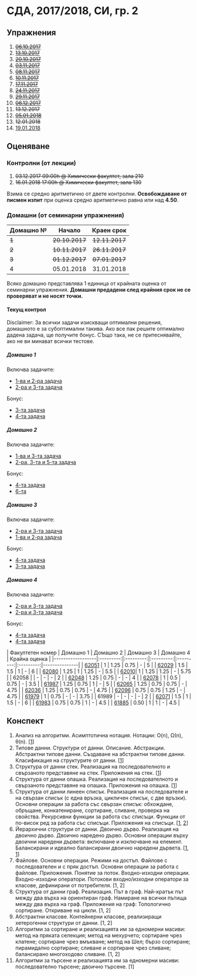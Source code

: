 # СДА, 2017/2018, СИ, гр. 2

## Упражнения

1. ~~[06.10.2017](exercises/exercise00)~~
1. ~~[13.10.2017](exercises/exercise01)~~
1. ~~[20.10.2017](exercises/exercise02)~~
1. ~~[03.11.2017](exercises/exercise04)~~
1. ~~[08.11.2017](exercises/exercise05)~~
1. ~~[10.11.2017](exercises/exercise06)~~
1. ~~[17.11.2017](exercises/exercise07)~~
1. ~~[24.11.2017](exercises/exercise08)~~
1. ~~[29.11.2017](exercises/exercise09)~~
1. ~~[06.12.2017](exercises/exercise10)~~
1. ~~13.12.2017~~
1. ~~[05.01.2018](exercises/exercise11)~~
1. ~~12.01.2018~~
1. [19.01.2018](exercises/exercise13)

## Оценяване

### Контролни (от лекции)
1. ~~03.12.2017 09:00h @ Химически факултет, зала 210~~
1. ~~16.01.2018 17:00h @ Химически факултет, зала 130~~

Взима се средно аритметично от двете контролни. **Освобождаване от писмен изпит** при оценка средно аритметично равна или над **4.50**.

### Домашни (от семинарни упражнения)
| Домашно № | Начало     | Краен срок |
|-----------|:----------:|:----------:|
| ~~1~~         | ~~20.10.2017~~ | ~~12.11.2017~~ |
| ~~2~~         | ~~10.11.2017~~ | ~~26.11.2017~~ |
| ~~3~~         | ~~01.12.2017~~ | ~~07.01.2017~~ |
| 4         | 05.01.2018 | 31.01.2018 |

Всяко домашно представлява 1 единица от крайната оценка от семинарни упражнения. **Домашни предадени след крайния срок не се проверяват и не носят точки.**

#### Текущ контрол

Disclaimer: За всички задачи изискващи оптимални решения, домашното е за субоптимални такива. Ако все пак решите оптимално дадена задача, ще получите бонус. СЪщо така, не се притеснявайте, ако не ви минават всички тестове.

##### Домашно 1

Включва задачите:
* [1-ва и 2-ра задача](exercises/exercise02#Задачи)
* [2-ра и 3-та задача](exercises/exercise04#Задачи)

Бонус:
* [3-та задача](exercises/exercise02#Задачи)
* [4-та задача](exercises/exercise04#Задачи)

##### Домашно 2
Включва задачите:
* [1-ва и 3-та задача](exercises/exercise05#Задачи)
* [2-ра, 3-та и 5-та задача](exercises/exercise06#Задачи)

Бонус:
* [4-та задача](exercises/exercise05#Задачи)
* [6-та](exercises/exercise06#Задачи)

##### Домашно 3
Включва задачите:
* [2-ра и 3-та задача](exercises/exercise09#Задачи)
* [1-ва и 2-ра задача](exercises/exercise10#Задачи)

Бонус:
* [4-та задача](exercises/exercise09#Задачи)
* [3-та задача](exercises/exercise10#Задачи)

##### Домашно 4
Включва задачите:
* [2-ра и 3-та задача](exercises/exercise11#Задачи)
* [2-ра и 3-та задача](exercises/exercise13#Задачи)

Бонус:
* [4-та задача](exercises/exercise11#Задачи)
* [4-та задача](exercises/exercise13#Задачи)

| Факултетен номер | Домашно 1 | Домашно 2 | Домашно 3 | Домашно 4 | Крайна оценка | 
|------------------|:---------:|:---------:|:---------:|:---------:|:---------:|---------------|
| [62051](https://github.com/bvalchev/fmi-sda)        | 1         | 1.25         | 0.75         | -         | 5             |
| [62029](https://github.com/valentinvarbanov/sda)    | 1.5         | 1.5         | 1         | -         | 6             |
| [62080](https://github.com/VictoryaG97)             | 1.25         | 1         | 1.25         | -         | 5.5             |
| [62010](https://drive.google.com/drive/folders/0Bzih-l7teu8UUldwSk4yNDJ3bGM)| 1         | 1.25         | 1.25         | -         | 5.75             |
| 62058                                               |           | -         | -         | -         | 2             |
| [62048](https://github.com/i7odorov/si2-gr2-hw)     | 1.25         | 0.75         | -         | -         | 4            |
| [62078](https://github.com/simoliqta/Homework-SDA)  | 1         | 0.5         | 0.75         | -         | 3.5             |
| [61987](https://github.com/nicoleSv/sda-homeworks)  | 1.25         | 0.75         | 1         | -         | 5             |
| [62065](https://github.com/nbratanov/SDA-homework)  | 1.25         | 0.75         | 0.75         | -         | 4.75             |
| [62036](https://github.com/pavel-mitev/si2-hw)      | 1.25         | 0.75         | 0.75         | -         | 4.75             |
| [62096](https://github.com/StefanG97/SDA-Homeworks) | 0.75         | 0.75         | 1.25         | -         | 4.75             |
| [61979](https://github.com/svmoskova/homeworkSDA)   | 1         | 0.75         | -         | -         | 3.75             |
| 61989                                               | -         | -         | -         | -         | 2             |
| [62071](https://github.com/SuHadzh/SDA)             | 1.5         | 1         | 1.5         | -         | 6             |
| [61983](https://github.com/givanovn/Homeworks)      | 0.75         | 0.75         | 1         | -         | 4.5           |
| [61885](https://drive.google.com/drive/folders/1XQ2aBTf46r-oG2lSg2g4H8B9D2NpFIY6) | 0.50         | 1         | 1         | -         | 4.5             |

## Конспект

1. Анализ на алгоритми. Асимптотична нотация. Нотации: O(n), Ω(n), θ(n). [[1](exercises/exercise02)]
1. Типове данни. Структури от данни. Описание. Абстракции. Абстрактни типове данни. Създаване на абстрактни типове данни. Класификация на структурите от данни. [[1](exercises/exercise03)]
1. Структура от данни стек. Реализация на последователното и свързаното представяне на стек. Приложения на стек. [[1](exercises/exercise04)]
1. Структура от данни опашка. Реализация на последователното и свързаното представяне на опашка. Приложения на опашка. [[1](exercises/exercise05)]
1. Структура от данни линеен списък. Реализация на последователе и на свързан списък (с една връзка, цикличен списък, с две връзки). Основни операции за работа със свързан списък: обхождане, обръщане, конкатениране, сортиране, сливане, проверка на свойства. Рекурсивни функции за работа със списъци. Функции от по-висок ред за работа със списъци. Приложения на списъци. [[1](exercises/exercise06), [2](exercises/exercise07)]
1. Йерархични структури от данни. Двоично дърво. Реализация на двоично дърво. Двоично наредено дърво. Основни операции върху двоични наредени дървета: включване и изключване на елемент. Балансирани и идеално балансирани двоично наредени дървета. [[1](exercises/exercise09), [1](exercises/exercise10)]
1. Файлове. Основни операции. Режими на достъп. Файлове с последователен и с пряк достъп. Основни операции за работа с файлове. Приложения. Понятие за поток. Входно-изходни операции. Входно-изходни оператори. Потокови входно/изходни оператори за класове, дефинирани от потребителя. [1, 2]
1. Структура от данни граф. Реализация. Път в граф. Най-кратък път между два върха на ориентиран граф. Намиране на всички пътища между два върха на граф. Приложения на граф: Топологично сортиране. Откриване на цикли. [1, 2]
1. Абстрактни класове. Контейнерни класове, реализиращи хетерогенни структури от данни. [1, 2]
1. Алгоритми за сортиране и реализацията им за едномерни масиви: метод на пряката селекция; метод на мехурчето; сортиране чрез клатене; сортиране чрез вмъкване; метод на Шел; бързо сортиране; пирамидално сортиране; сливане и сортиране чрез сливане; балансирано многоходово сливане. [1, 2]
1. Алгоритми за търсене и реализацията им за едномерни масиви: последователно търсене; двоично търсене. [1]
